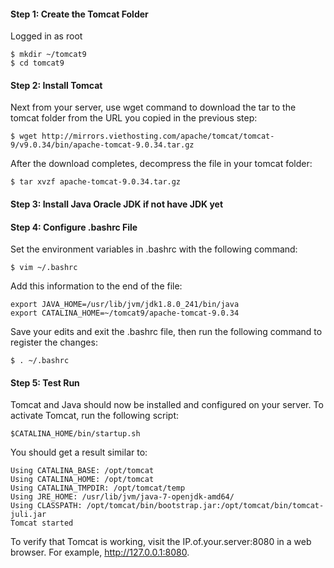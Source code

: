 #### Step 1: Create the Tomcat Folder
Logged in as root

    $ mkdir ~/tomcat9
    $ cd tomcat9
    
#### Step 2: Install Tomcat
Next from your server, use wget command to download the tar to  the tomcat folder from the URL you copied in the previous step:  
    
    $ wget http://mirrors.viethosting.com/apache/tomcat/tomcat-9/v9.0.34/bin/apache-tomcat-9.0.34.tar.gz
 
After the download completes, decompress the file in your tomcat folder:

    $ tar xvzf apache-tomcat-9.0.34.tar.gz
    
#### Step 3: Install Java Oracle JDK if not have JDK yet
    
#### Step 4: Configure .bashrc File
Set the environment variables in .bashrc with the following command:

    $ vim ~/.bashrc

Add this information to the end of the file:

    export JAVA_HOME=/usr/lib/jvm/jdk1.8.0_241/bin/java
    export CATALINA_HOME=~/tomcat9/apache-tomcat-9.0.34

Save your edits and exit the .bashrc file, then run the following command to register the changes:

    $ . ~/.bashrc   
 
#### Step 5: Test Run
Tomcat and Java should now be installed and configured on your server. To activate Tomcat, run the following script:

    $CATALINA_HOME/bin/startup.sh

You should get a result similar to:

    Using CATALINA_BASE: /opt/tomcat
    Using CATALINA_HOME: /opt/tomcat
    Using CATALINA_TMPDIR: /opt/tomcat/temp
    Using JRE_HOME: /usr/lib/jvm/java-7-openjdk-amd64/
    Using CLASSPATH: /opt/tomcat/bin/bootstrap.jar:/opt/tomcat/bin/tomcat-juli.jar
    Tomcat started
    
To verify that Tomcat is working, visit the IP.of.your.server:8080 in a web browser. For example, http://127.0.0.1:8080.   

